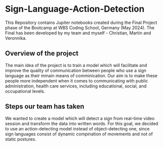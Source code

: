 # Sign-Language-Action-Detection
This Repository contains Jupiter notebooks created during the Final Project phase of the Bootcamp at WBS Coding School, Germany (May 2024).
The Final has been developed by my team and myself - Christian, Martin and Veronnika.

## Overview of the project
The main idea of the project is to train a model which will facilitate and improve the quality of communication between people who use a sign language as their mmain means of comminication.
Our aim is to make these people more independent when it comes to communicating with public administration, health care services, including educational, social, and occupational levels.

## Steps our team has taken
We wanted to create a model which will detect a sign from real-time video session and transform the data into written words. For this goal, we decided to use an action-detecting model instead of object-detecting one, since sign languages consist of dynamic compination of movements and not of static postures.

